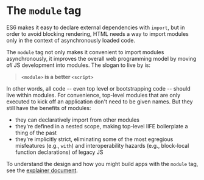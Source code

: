 # The `module` tag

ES6 makes it easy to declare external dependencies with `import`, but
in order to avoid blocking rendering, HTML needs a way to import
modules only in the context of asynchronously loaded code.

The `module` tag not only makes it convenient to import modules
asynchronously, it improves the overall web programming model by
moving *all* JS development into modules. The slogan to live by is:

> **`<module>` is a better `<script>`**

In other words, all code -- even top level or bootstrapping code --
should live within modules. For convenience, top-level modules that
are only executed to kick off an application don't need to be given
names. But they still have the benefits of modules:

* they can declaratively import from other modules
* they're defined in a nested scope, making top-level IIFE
  boilerplate a thing of the past
* they're implicitly strict, eliminating some of the most egregious
  misfeatures (e.g., `with`) and interoperability hazards (e.g.,
  block-local function declarations) of legacy JS

To understand the design and how you might build apps with the
`module` tag, see the [explainer document](explainer.md).

